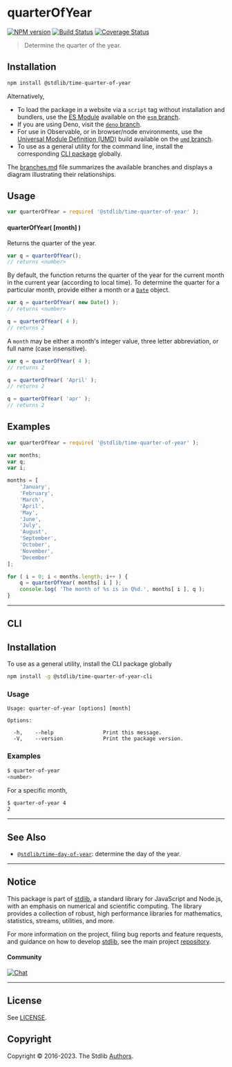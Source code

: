 <!--

@license Apache-2.0

Copyright (c) 2018 The Stdlib Authors.

Licensed under the Apache License, Version 2.0 (the "License");
you may not use this file except in compliance with the License.
You may obtain a copy of the License at

   http://www.apache.org/licenses/LICENSE-2.0

Unless required by applicable law or agreed to in writing, software
distributed under the License is distributed on an "AS IS" BASIS,
WITHOUT WARRANTIES OR CONDITIONS OF ANY KIND, either express or implied.
See the License for the specific language governing permissions and
limitations under the License.

-->

# quarterOfYear

[![NPM version][npm-image]][npm-url] [![Build Status][test-image]][test-url] [![Coverage Status][coverage-image]][coverage-url] <!-- [![dependencies][dependencies-image]][dependencies-url] -->

> Determine the quarter of the year.

<section class="installation">

## Installation

```bash
npm install @stdlib/time-quarter-of-year
```

Alternatively,

-   To load the package in a website via a `script` tag without installation and bundlers, use the [ES Module][es-module] available on the [`esm` branch][esm-url].
-   If you are using Deno, visit the [`deno` branch][deno-url].
-   For use in Observable, or in browser/node environments, use the [Universal Module Definition (UMD)][umd] build available on the [`umd` branch][umd-url].
-   To use as a general utility for the command line, install the corresponding [CLI package][cli-section] globally.

The [branches.md][branches-url] file summarizes the available branches and displays a diagram illustrating their relationships.

</section>

<section class="usage">

## Usage

```javascript
var quarterOfYear = require( '@stdlib/time-quarter-of-year' );
```

#### quarterOfYear( \[month] )

Returns the quarter of the year.

```javascript
var q = quarterOfYear();
// returns <number>
```

By default, the function returns the quarter of the year for the current month in the current year (according to local time). To determine the quarter for a particular month, provide either a month or a [`Date`][date-object] object.

```javascript
var q = quarterOfYear( new Date() );
// returns <number>

q = quarterOfYear( 4 );
// returns 2
```

A `month` may be either a month's integer value, three letter abbreviation, or full name (case insensitive).

```javascript
var q = quarterOfYear( 4 );
// returns 2

q = quarterOfYear( 'April' );
// returns 2

q = quarterOfYear( 'apr' );
// returns 2
```

</section>

<!-- /.usage -->

<section class="examples">

## Examples

<!-- eslint no-undef: "error" -->

```javascript
var quarterOfYear = require( '@stdlib/time-quarter-of-year' );

var months;
var q;
var i;

months = [
    'January',
    'February',
    'March',
    'April',
    'May',
    'June',
    'July',
    'August',
    'September',
    'October',
    'November',
    'December'
];

for ( i = 0; i < months.length; i++ ) {
    q = quarterOfYear( months[ i ] );
    console.log( 'The month of %s is in Q%d.', months[ i ], q );
}
```

</section>

<!-- /.examples -->

* * *

<section class="cli">

## CLI

<section class="installation">

## Installation

To use as a general utility, install the CLI package globally

```bash
npm install -g @stdlib/time-quarter-of-year-cli
```

</section>

<!-- CLI usage documentation. -->

<section class="usage">

### Usage

```text
Usage: quarter-of-year [options] [month]

Options:

  -h,    --help                Print this message.
  -V,    --version             Print the package version.
```

</section>

<!-- /.usage -->

<section class="examples">

### Examples

```bash
$ quarter-of-year
<number>
```

For a specific month,

```bash
$ quarter-of-year 4
2
```

</section>

<!-- /.examples -->

</section>

<!-- /.cli -->

<!-- Section for related `stdlib` packages. Do not manually edit this section, as it is automatically populated. -->

<section class="related">

* * *

## See Also

-   <span class="package-name">[`@stdlib/time-day-of-year`][@stdlib/time/day-of-year]</span><span class="delimiter">: </span><span class="description">determine the day of the year.</span>

</section>

<!-- /.related -->

<!-- Section for all links. Make sure to keep an empty line after the `section` element and another before the `/section` close. -->


<section class="main-repo" >

* * *

## Notice

This package is part of [stdlib][stdlib], a standard library for JavaScript and Node.js, with an emphasis on numerical and scientific computing. The library provides a collection of robust, high performance libraries for mathematics, statistics, streams, utilities, and more.

For more information on the project, filing bug reports and feature requests, and guidance on how to develop [stdlib][stdlib], see the main project [repository][stdlib].

#### Community

[![Chat][chat-image]][chat-url]

---

## License

See [LICENSE][stdlib-license].


## Copyright

Copyright &copy; 2016-2023. The Stdlib [Authors][stdlib-authors].

</section>

<!-- /.stdlib -->

<!-- Section for all links. Make sure to keep an empty line after the `section` element and another before the `/section` close. -->

<section class="links">

[npm-image]: http://img.shields.io/npm/v/@stdlib/time-quarter-of-year.svg
[npm-url]: https://npmjs.org/package/@stdlib/time-quarter-of-year

[test-image]: https://github.com/stdlib-js/time-quarter-of-year/actions/workflows/test.yml/badge.svg?branch=main
[test-url]: https://github.com/stdlib-js/time-quarter-of-year/actions/workflows/test.yml?query=branch:main

[coverage-image]: https://img.shields.io/codecov/c/github/stdlib-js/time-quarter-of-year/main.svg
[coverage-url]: https://codecov.io/github/stdlib-js/time-quarter-of-year?branch=main

<!--

[dependencies-image]: https://img.shields.io/david/stdlib-js/time-quarter-of-year.svg
[dependencies-url]: https://david-dm.org/stdlib-js/time-quarter-of-year/main

-->

[chat-image]: https://img.shields.io/gitter/room/stdlib-js/stdlib.svg
[chat-url]: https://gitter.im/stdlib-js/stdlib/

[stdlib]: https://github.com/stdlib-js/stdlib

[stdlib-authors]: https://github.com/stdlib-js/stdlib/graphs/contributors

[cli-section]: https://github.com/stdlib-js/time-quarter-of-year#cli
[cli-url]: https://github.com/stdlib-js/time-quarter-of-year/tree/cli
[@stdlib/time-quarter-of-year]: https://github.com/stdlib-js/time-quarter-of-year/tree/main

[umd]: https://github.com/umdjs/umd
[es-module]: https://developer.mozilla.org/en-US/docs/Web/JavaScript/Guide/Modules

[deno-url]: https://github.com/stdlib-js/time-quarter-of-year/tree/deno
[umd-url]: https://github.com/stdlib-js/time-quarter-of-year/tree/umd
[esm-url]: https://github.com/stdlib-js/time-quarter-of-year/tree/esm
[branches-url]: https://github.com/stdlib-js/time-quarter-of-year/blob/main/branches.md

[stdlib-license]: https://raw.githubusercontent.com/stdlib-js/time-quarter-of-year/main/LICENSE

[date-object]: https://developer.mozilla.org/en-US/docs/Web/JavaScript/Reference/Global_Objects/Date

<!-- <related-links> -->

[@stdlib/time/day-of-year]: https://github.com/stdlib-js/time-day-of-year

<!-- </related-links> -->

</section>

<!-- /.links -->
